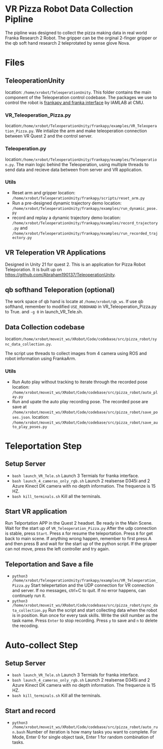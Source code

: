 # VR Pizza Robot Data Collection Pipline

The pipline was designed to collect the pizza making data in real world Franka Research 2 Robot. The gripper can be the orginal 2-finger gripper or the qb soft hand research 2 teleprotated by sense glove Nova.

# Files

## TeleoperationUnity
location: `/home/xrobot/TeleoperationUnity`.
This folder contains the main component of the Teleoperation control codebase.  The packages we use to control the robot is [frankapy and franka interface](https://github.com/iamlab-cmu/frankapy) by IAMLAB at CMU. 

### VR_Teleoperation_Pizza.py
location:`/home/xrobot/TeleoperationUnity/frankapy/examples/VR_Teleoperation_Pizza.py`.
We intialize the arm and make teleoperation connection between VR Quest 2 and the control server.

### Teleoperation.py
location:`/home/xrobot/TeleoperationUnity/frankapy/examples/Teleoperation.py`.
The main logic behind the Teleoperation, using multiple threads to send data and recieve data between from server and VR application. 

### Utils
 - Reset arm and gripper
 location: `/home/xrobot/TeleoperationUnity/frankapy/scripts/reset_arm.py`
 - Run a pre-designed dynamic trajectory demo
 location: `/home/xrobot/TeleoperationUnity/frankapy/examples/run_dynamic_pose.py`
 - record and replay a dynamic trajectory demo
 location: `/home/xrobot/TeleoperationUnity/frankapy/examples/record_trajectory.py` and `/home/xrobot/TeleoperationUnity/frankapy/examples/run_recorded_trajectory.py`

## VR Teleperation VR Applications
Designed in Unity 21 for quest 2. This is an application for Pizza Robot Teleporation. It is built up on https://github.com/Abraham190137/TeleoperationUnity.

## qb softhand Teleporation (optional)
The work space of qb hand is locate at `/home/xrobot/qb_ws`.
If use qb softhand, remember to modified `USE_ROBOHAND` in VR_Teleoperation_Pizza.py to True. and `-g 0` in launch_VR_Tele.sh. 

## Data Collection codebase
location:`/home/xrobot/moveit_ws/XRobot/Code/codebase/src/pizza_robot/sync_data_collection.py`.

The script use threads to collect images from 4 camera using ROS and robot information using FrankaArm.

### Utils
 - Run Auto play without tracking to iterate through the recorded pose
 location: `/home/xrobot/moveit_ws/XRobot/Code/codebase/src/pizza_robot/auto_play.py`
 - Run and upate the auto play recording pose. The recorded pose are save at `/home/xrobot/moveit_ws/XRobot/Code/codebase/src/pizza_robot/save_poses.json`.
 location: `/home/xrobot/moveit_ws/XRobot/Code/codebase/src/pizza_robot/save_auto_play_poses.py`

# Teleportation Step

## Setup Server
- `bash launch_VR_Tele.sh`
Launch 3 Termials for franka interface. 
 - `bash launch_4_cameras_only_rgb.sh`
Launch 2 realsense D345i and 2 Azure Kinect DK camera with no depth information. The frequenze is 15 HZ.
 - `bash kill_terminals.sh`
Kill all the terminals.

## Start VR application
Run Telportation APP in the Quest 2 headset. Be ready in the Main Scene. Wait for the start up of `VR_Teleoperation_Pizza.py` After the udp connection is stable, press `Start`.
Press `A` for resume the teleportation. Press `B` for get back to main scene. If anything wrong happen, remember to first press A and then press B and wait for the start up of the python script. If the gripper can not move, press the left controller and try again.

## Teleportation and Save a file
- `python3 /home/xrobot/TeleoperationUnity/frankapy/examples/VR_Teleoperation_Pizza.py`
Start telepertation and the UDP connection for VR connection and server. If no messages, ctrl+C to quit. If no error happens, can continuely run it.
- `python3 /home/xrobot/moveit_ws/XRobot/Code/codebase/src/pizza_robot/sync_data_collection.py`
Run the script and start collecting data when the robot is in position. Run once for every task skills. Write the skill number as the task name. Press `Enter` to stop recording. Press `y` to save and `n` to delete the recoding.

# Auto-collect Step

## Setup Server
- `bash launch_VR_Tele.sh`
Launch 3 Termials for franka interface. 
 - `bash launch_4_cameras_only_rgb.sh`
Launch 2 realsense D345i and 2 Azure Kinect DK camera with no depth information. The frequenze is 15 HZ.
 - `bash kill_terminals.sh`
Kill all the terminals.

## Start and record
- `python3 /home/xrobot/moveit_ws/XRobot/Code/codebase/src/pizza_robot/auto_run.bash`
Number of iteration is how many tasks you want to complete.
For Mode, Enter 0 for single object task, Enter 1 for random combination of tasks.
